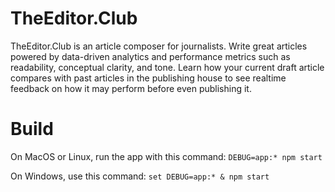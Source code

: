 # TheEditor.Club
TheEditor.Club is an article composer for journalists. Write great articles powered by data-driven analytics and performance metrics such as readability, conceptual clarity, and tone. Learn how your current draft article compares with past articles in the publishing house to see realtime feedback on how it may perform before even publishing it.

# Build
On MacOS or Linux, run the app with this command:
`DEBUG=app:* npm start`


On Windows, use this command:
`set DEBUG=app:* & npm start`
